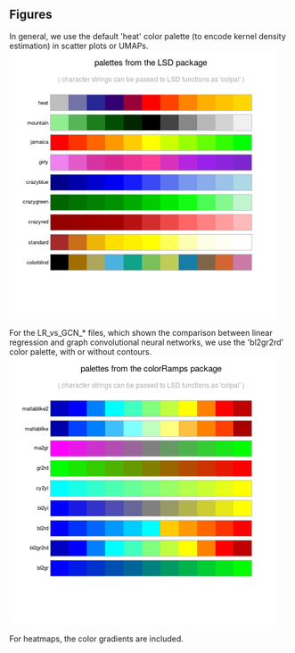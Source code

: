 ## Figures

In general, we use the default 'heat' color palette (to encode kernel density estimation) in scatter plots or UMAPs.  
![Image](ColorPalette_LSD.png)  

For the LR_vs_GCN_* files, which shown the comparison between linear regression and graph convolutional neural networks, we use the 'bl2gr2rd' color palette, with or without contours.
![Image](ColorPalette_colorRamps.png)  

For heatmaps, the color gradients are included.    
